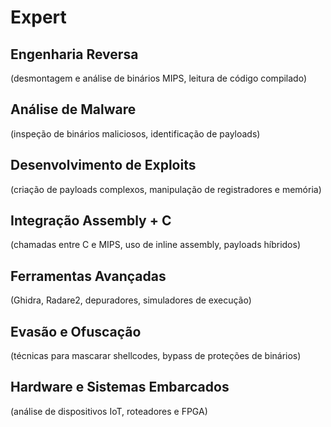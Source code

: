 # Expert

## Engenharia Reversa
(desmontagem e análise de binários MIPS, leitura de código compilado)

## Análise de Malware
(inspeção de binários maliciosos, identificação de payloads)

## Desenvolvimento de Exploits
(criação de payloads complexos, manipulação de registradores e memória)

## Integração Assembly + C
(chamadas entre C e MIPS, uso de inline assembly, payloads híbridos)

## Ferramentas Avançadas
(Ghidra, Radare2, depuradores, simuladores de execução)

## Evasão e Ofuscação
(técnicas para mascarar shellcodes, bypass de proteções de binários)

## Hardware e Sistemas Embarcados
(análise de dispositivos IoT, roteadores e FPGA)